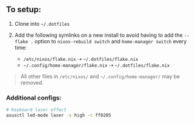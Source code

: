 ## To setup:
1. Clone into `~/.dotfiles`

2. Add the following symlinks on a new install to avoid having to add the `--flake .` option to `nixos-rebuild switch` and `home-manager switch` every time:
    - `/etc/nixos/flake.nix` ⇢ `~/.dotfiles/flake.nix`
    - `~/.config/home-manager/flake.nix` ⇢ `~/.dotfiles/flake.nix`

> All other files in `/etc/nixos/` and `~/.config/home-manager/` may be removed.



### Additional configs:
```bash
# Keyboard laser effect
asusctl led-mode laser -s high -c ff0205
```